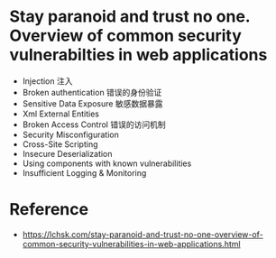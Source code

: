 # Stay paranoid and trust no one. Overview of common security vulnerabilties in web applications
- Injection 注入
- Broken authentication 错误的身份验证
- Sensitive Data Exposure 敏感数据暴露
- Xml External Entities
- Broken Access Control 错误的访问机制
- Security Misconfiguration 
- Cross-Site Scripting
- Insecure Deserialization
- Using components with known vulnerabilities
- Insufficient Logging & Monitoring

# Reference
- https://lchsk.com/stay-paranoid-and-trust-no-one-overview-of-common-security-vulnerabilities-in-web-applications.html